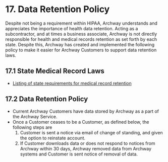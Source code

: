 # 17. Data Retention Policy

Despite not being a requirement within HIPAA, Archway understands and appreciates the importance of health data retention. Acting as a subcontractor, and at times a business associate, Archway is not directly responsible for health and medical records retention as set forth by each state. Despite this, Archway has created and implemented the following policy to make it easier for Archway Customers to support data retention laws.

## 17.1 State Medical Record Laws

* [Listing of state requirements for medical record retention](http://www.healthit.gov/sites/default/files/appa7-1.pdf)

## 17.2 Data Retention Policy

* Current Archway Customers have data stored by Archway as a part of the Archway Service.
* Once a Customer ceases to be a Customer, as defined below, the following steps are
  1. Customer is sent a notice via email of change of standing, and given the option to reinstate account.
  3. If Customer downloads data or does not respond to notices from Archway within 30 days, Archway removed data from Archway systems and Customer is sent notice of removal of data.